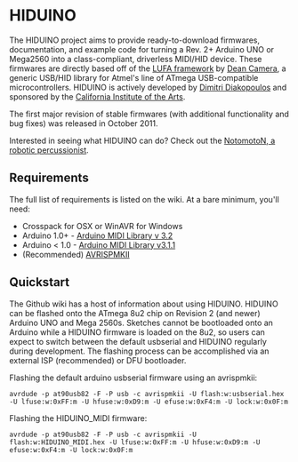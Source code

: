 # HIDUINO

The HIDUINO project aims to provide ready-to-download firmwares, documentation, and example code for turning a Rev. 2+ Arduino UNO or Mega2560 into a class-compliant, driverless MIDI/HID device. These firmwares are directly based off of the [LUFA framework](https://github.com/abcminiuser/lufa-lib) by [Dean Camera](http://www.fourwalledcubicle.com/), a generic USB/HID library for Atmel's line of ATmega USB-compatible microcontrollers. HIDUINO is actively developed by [Dimitri Diakopoulos](http://www.dimitridiakopoulos.com) and sponsored by the [California Institute of the Arts](http://calarts.edu). 

The first major revision of stable firmwares (with additional functionality and bug fixes) was released in October 2011.

Interested in seeing what HIDUINO can do? Check out the [NotomotoN, a robotic percussionist](http://vimeo.com/33365051). 

## Requirements 

The full list of requirements is listed on the wiki. At a bare minimum, you'll need: 

* Crosspack for OSX or WinAVR for Windows
* Arduino 1.0+ - [Arduino MIDI Library v 3.2](http://arduino.cc/playground/Main/MIDILibrary)
* Arduino < 1.0 - [Arduino MIDI Library v3.1.1](http://arduino.cc/playground/Main/MIDILibrary)
* (Recommended) [AVRISPMKII](http://www.atmel.com/tools/AVRISPMKII.aspx)

## Quickstart
 
The Github wiki has a host of information about using HIDUINO. HIDUINO can be flashed onto the ATmega 8u2 chip on Revision 2 (and newer) Arduino UNO and Mega 2560s. Sketches cannot be bootloaded onto an Arduino while a HIDUINO firmware is loaded on the 8u2, so users can expect to switch between the default usbserial and HIDUINO regularly during development. The flashing process can be accomplished via an external ISP (recommended) or DFU bootloader. 


Flashing the default arduino usbserial firmware using an avrispmkii: 

    avrdude -p at90usb82 -F -P usb -c avrispmkii -U flash:w:usbserial.hex -U lfuse:w:0xFF:m -U hfuse:w:0xD9:m -U efuse:w:0xF4:m -U lock:w:0x0F:m


Flashing the HIDUINO_MIDI firmware: 

    avrdude -p at90usb82 -F -P usb -c avrispmkii -U flash:w:HIDUINO_MIDI.hex -U lfuse:w:0xFF:m -U hfuse:w:0xD9:m -U efuse:w:0xF4:m -U lock:w:0x0F:m

